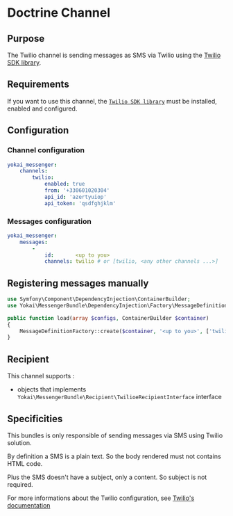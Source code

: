Doctrine Channel
================

Purpose
-------

The Twilio channel is sending messages as SMS via Twilio
using the [Twilio SDK library](https://github.com/twilio/twilio-php).


Requirements
------------

If you want to use this channel, the [`Twilio SDK library`](https://github.com/twilio/twilio-php) 
must be installed, enabled and configured.


Configuration
-------------

### Channel configuration

``` yaml
yokai_messenger:
    channels:
        twilio:
            enabled: true
            from: '+330601020304'
            api_id: 'azertyuiop'
            api_token: 'qsdfghjklm'
```

### Messages configuration

``` yaml
yokai_messenger:
    messages:
        -
            id:       <up to you>
            channels: twilio # or [twilio, <any other channels ...>]
```


Registering messages manually
-----------------------------

``` php
use Symfony\Component\DependencyInjection\ContainerBuilder;
use Yokai\MessengerBundle\DependencyInjection\Factory\MessageDefinitionFactory;

public function load(array $configs, ContainerBuilder $container)
{
    MessageDefinitionFactory::create($container, '<up to you>', ['twilio'], [], []);
}
```


Recipient
---------

This channel supports :

- objects that implements `Yokai\MessengerBundle\Recipient\TwilioeRecipientInterface` interface


Specificities
-------------

This bundles is only responsible of sending messages via SMS using Twilio solution.

By definition a SMS is a plain text. So the body rendered must not contains HTML code.

Plus the SMS doesn't have a subject, only a content. So subject is not required. 

For more informations about the Twilio configuration, see [Twilio's documentation](https://www.twilio.com/) 
